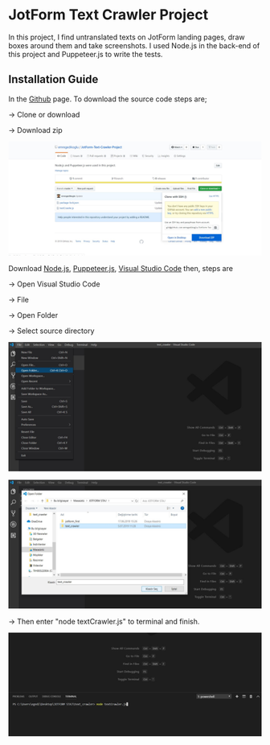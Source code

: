 # JotForm Text Crawler Project
  In this project, I find untranslated texts on JotForm landing pages, draw boxes around them and take screenshots. I used Node.js in the back-end of this project and Puppeteer.js to write the tests.

## Installation Guide

In the [Github](https://github.com/emregedikoglu/JotForm-Text-Crawler-Project) page. To download the source code steps are;

-> Clone or download

-> Download zip

![](https://github.com/emregedikoglu/JotForm-Text-Crawler-Project/blob/master/UI%20Sketches/step1.jpg)

Download [Node.js](https://nodejs.org/en/), [Puppeteer.js](https://pptr.dev/), [Visual Studio Code](https://code.visualstudio.com/) then, steps are

-> Open Visual Studio Code

-> File

-> Open Folder

-> Select source directory 

![](https://github.com/emregedikoglu/JotForm-Text-Crawler-Project/blob/master/UI%20Sketches/step2.jpg)

![](https://github.com/emregedikoglu/JotForm-Text-Crawler-Project/blob/master/UI%20Sketches/step3.jpg)

-> Then enter "node textCrawler.js" to terminal and finish.

![](https://github.com/emregedikoglu/JotForm-Text-Crawler-Project/blob/master/UI%20Sketches/step4.jpg)
